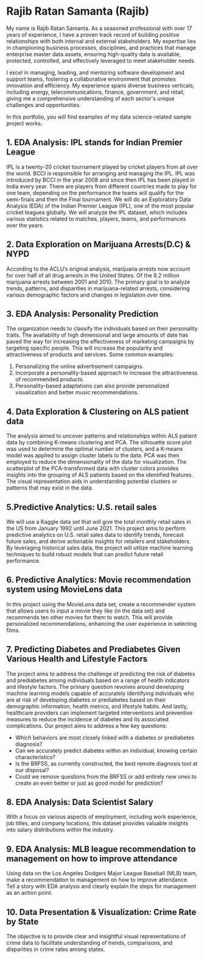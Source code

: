 # Rajib Ratan Samanta (Rajib)
My name is Rajib Ratan Samanta. As a seasoned professional with over 17 years of experience, I have a proven track record of building positive relationships with both internal and external stakeholders. My expertise lies in championing business processes, disciplines, and practices that manage enterprise master data assets, ensuring high-quality data is available, protected, controlled, and effectively leveraged to meet stakeholder needs.

I excel in managing, leading, and mentoring software development and support teams, fostering a collaborative environment that promotes innovation and efficiency. My experience spans diverse business verticals, including energy, telecommunications, finance, government, and retail, giving me a comprehensive understanding of each sector's unique challenges and opportunities.

In this portfolio, you will find examples of my data science-related sample project works.

## 1. EDA Analysis: IPL stands for Indian Premier League
IPL is a twenty-20 cricket tournament played by cricket players from all over the world. BCCI is responsible for arranging and managing the IPL.
IPL was introduced by BCCI in the year 2008 and since then IPL has been played in India every year. There are players from different countries made to play for       one team, depending on the performance the teams will qualify for the semi-finals and then the Final tournament.
We will do an Exploratory Data Analysis (EDA) of the Indian Premier League (IPL), one of the most popular cricket leagues globally. We will analyze the IPL           dataset, which includes various statistics related to matches, players, teams, and performances over the years.
## 2. Data Exploration on Marijuana Arrests(D.C) & NYPD 
According to the ACLU’s original analysis, marijuana arrests now account for over half of all drug arrests in the United States. Of the 8.2 million marijuana arrests between 2001 and 2010.
The primary goal is to analyze trends, patterns, and disparities in marijuana-related arrests, considering various demographic factors and changes in legislation over time.

## 3. EDA Analysis: Personality Prediction 
The organization needs to classify the individuals based on their personality traits. The availability of high dimensional and large amounts of date has paved the way for increasing the effectiveness of marketing campaigns by targeting specific people. This will increase the popularity and attractiveness of products and services. Some common examples: 
1. Personalizing the online advertisement campaigns. 
2. Incorporate a personality-based approach to increase the attractiveness of recommended products. 
3. Personality-based adaptations can also provide personalized visualization and better music recommendations. 

## 4. Data Exploration & Clustering on ALS patient data
The analysis aimed to uncover patterns and relationships within ALS patient data by combining K-means clustering and PCA. The silhouette score plot was used to determine the optimal number of clusters, and a K-means model was applied to assign cluster labels to the data. PCA was then employed to reduce the dimensionality of the data for visualization. The scatterplot of the PCA-transformed data with cluster colors provides insights into the grouping of ALS patients based on the identified features. 
The visual representation aids in understanding potential clusters or patterns that may exist in the data. 

## 5.Predictive Analytics: U.S. retail sales
We will use a Kaggle data set that will give the total monthly retail sales in the US from January 1992 until June 2021. 
This project aims to perform predictive analytics on U.S. retail sales data to identify trends, forecast future sales, and derive actionable insights for retailers and stakeholders. By leveraging historical sales data, the project will utilize machine learning techniques to build robust models that can predict future retail performance.
## 6. Predictive Analytics: Movie recommendation system using MovieLens data 
In this project using the MovieLens data set, create a recommender system that allows users to input a movie they like (in the data set) and recommends ten other movies for them to watch. This will provide personalized recommendations, enhancing the user experience in selecting films.

## 7. Predicting Diabetes and Prediabetes Given Various Health and Lifestyle Factors
The project aims to address the challenge of predicting the risk of diabetes and prediabetes among individuals based on a range of health indicators and lifestyle factors. The primary question revolves around developing machine learning models capable of accurately identifying individuals who are at risk of developing diabetes or prediabetes based on their demographic information, health metrics, and lifestyle habits. And lastly, healthcare providers can implement targeted interventions and preventive measures to reduce the incidence of diabetes and its associated complications.
Our project aims to address a few key questions:
- Which behaviors are most closely linked with a diabetes or prediabetes diagnosis?
- Can we accurately predict diabetes within an individual, knowing certain characteristics?
- Is the BRFSS, as currently constructed, the best remote diagnosis tool at our disposal?
- Could we remove questions from the BRFSS or add entirely new ones to create an even better or just as good model for prediction?

## 8. EDA Analysis: Data Scientist Salary
With a focus on various aspects of employment, including work experience, job titles, and company locations, this dataset provides valuable insights into salary distributions within the industry. 

## 9. EDA Analysis: MLB league recommendation to management on how to improve attendance 
Using data on the Los Angeles Dodgers Major League Baseball (MLB) team, make a recommendation to management on how to improve attendance. Tell a story with EDA analysis and clearly explain the steps for management as an action point.

## 10. Data Presentation & Visualization: Crime Rate by State
The objective is to provide clear and insightful visual representations of crime data to facilitate understanding of trends, comparisons, and disparities in crime rates among states.


